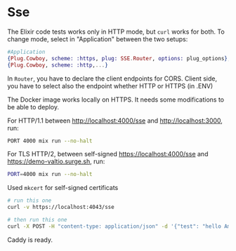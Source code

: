 # Sse

The Elixir code tests works only in HTTP mode, but `curl` works for both.
To change mode, select in "Application" between the two setups:

```elixir
#Application
{Plug.Cowboy, scheme: :https, plug: SSE.Router, options: plug_options},
{Plug.Cowboy, scheme: :http,...}
```

In `Router`, you have to declare the client endpoints for CORS.
Client side, you have to select also the endpoint whether HTTP or HTTPS (in .ENV)

The Docker image works locally on HTTPS. It needs some modifications to be able to deploy.

For HTTP/1.1 between <http://localhost:4000/sse> and <http://localhost:3000>, run:

```bash
PORT 4000 mix run --no-halt
```

For TLS HTTP/2, between self-signed <https://localhost:4000/sse> and <https://demo-valtio.surge.sh>, run:

```bash
PORT=4000 mix run --no-halt
```

Used `mkcert` for self-signed certificats

```bash
# run this one
curl -v https://localhost:4043/sse

# then run this one
curl -X POST -H "content-type: application/json" -d '{"test": "hello Amy"}' https://localhost:4043/post
```

Caddy is ready.
